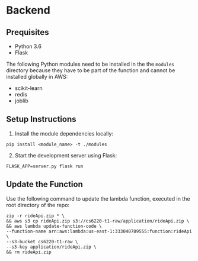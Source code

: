 # Backend

## Prequisites

- Python 3.6
- Flask

The following Python modules need to be installed in the the `modules` directory because they have to be part of the function and cannot be installed globally in AWS:

- scikit-learn
- redis
- joblib


## Setup Instructions

1. Install the module dependencies locally:
```
pip install <module_name> -t ./modules
```
2. Start the development server using Flask:
```
FLASK_APP=server.py flask run
```

## Update the Function

Use the following command to update the lambda function, executed in the root directory of the repo:

```
zip -r rideApi.zip * \
&& aws s3 cp rideApi.zip s3://cs6220-t1-raw/application/rideApi.zip \
&& aws lambda update-function-code \
--function-name arn:aws:lambda:us-east-1:333040789555:function:rideApi \
--s3-bucket cs6220-t1-raw \
--s3-key application/rideApi.zip \
&& rm rideApi.zip
```
